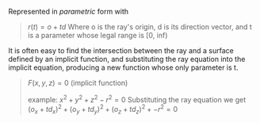 Represented in *parametric* form with

> $r(t) = o + td$
> Where o is the ray's origin, d is its direction vector, and t is a parameter whose legal range is [0, inf)

It is often easy to find the intersection between the ray and a surface defined by an implicit function, and substituting the ray equation into the implicit equation, producing a new function whose only parameter is t.

>$F(x, y, z) = 0$ (implicit function)
>
>example:
>$x^2 + y^2 + z^2 - r^2 = 0$
>Substituting the ray equation we get
>$(o_x + td_x)^2 + (o_y + td_y)^2 + (o_z + td_z)^2 + - r^2 = 0$
 

